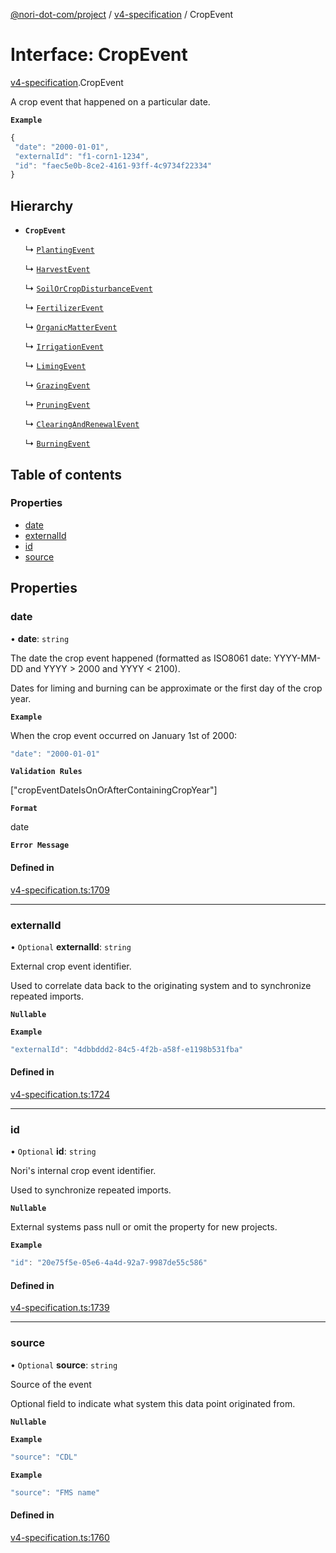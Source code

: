 [@nori-dot-com/project](../README.md) / [v4-specification](../modules/v4_specification.md) / CropEvent

# Interface: CropEvent

[v4-specification](../modules/v4_specification.md).CropEvent

A crop event that happened on a particular date.

**`Example`**

```js
{
 "date": "2000-01-01",
 "externalId": "f1-corn1-1234",
 "id": "faec5e0b-8ce2-4161-93ff-4c9734f22334"
}
```

## Hierarchy

- **`CropEvent`**

  ↳ [`PlantingEvent`](v4_specification.PlantingEvent.md)

  ↳ [`HarvestEvent`](v4_specification.HarvestEvent.md)

  ↳ [`SoilOrCropDisturbanceEvent`](v4_specification.SoilOrCropDisturbanceEvent.md)

  ↳ [`FertilizerEvent`](v4_specification.FertilizerEvent.md)

  ↳ [`OrganicMatterEvent`](v4_specification.OrganicMatterEvent.md)

  ↳ [`IrrigationEvent`](v4_specification.IrrigationEvent.md)

  ↳ [`LimingEvent`](v4_specification.LimingEvent.md)

  ↳ [`GrazingEvent`](v4_specification.GrazingEvent.md)

  ↳ [`PruningEvent`](v4_specification.PruningEvent.md)

  ↳ [`ClearingAndRenewalEvent`](v4_specification.ClearingAndRenewalEvent.md)

  ↳ [`BurningEvent`](v4_specification.BurningEvent.md)

## Table of contents

### Properties

- [date](v4_specification.CropEvent.md#date)
- [externalId](v4_specification.CropEvent.md#externalid)
- [id](v4_specification.CropEvent.md#id)
- [source](v4_specification.CropEvent.md#source)

## Properties

### date

• **date**: `string`

The date the crop event happened (formatted as ISO8061 date: YYYY-MM-DD and YYYY > 2000 and YYYY < 2100).

Dates for liming and burning can be approximate or the first day of the crop year.

**`Example`**

<caption>When the crop event occurred on January 1st of 2000:</caption>

```js
"date": "2000-01-01"
```

**`Validation Rules`**

["cropEventDateIsOnOrAfterContainingCropYear"]

**`Format`**

date

**`Error Message`**

#### Defined in

[v4-specification.ts:1709](https://github.com/nori-dot-eco/nori-dot-com/blob/475ed1b/packages/project/src/v4-specification.ts#L1709)

___

### externalId

• `Optional` **externalId**: `string`

External crop event identifier.

Used to correlate data back to the originating system and to synchronize repeated imports.

**`Nullable`**

**`Example`**

```js
"externalId": "4dbbddd2-84c5-4f2b-a58f-e1198b531fba"
```

#### Defined in

[v4-specification.ts:1724](https://github.com/nori-dot-eco/nori-dot-com/blob/475ed1b/packages/project/src/v4-specification.ts#L1724)

___

### id

• `Optional` **id**: `string`

Nori's internal crop event identifier.

Used to synchronize repeated imports.

**`Nullable`**

External systems pass null or omit the property for new projects.

**`Example`**

```js
"id": "20e75f5e-05e6-4a4d-92a7-9987de55c586"
```

#### Defined in

[v4-specification.ts:1739](https://github.com/nori-dot-eco/nori-dot-com/blob/475ed1b/packages/project/src/v4-specification.ts#L1739)

___

### source

• `Optional` **source**: `string`

Source of the event

Optional field to indicate what system this data point originated from.

**`Nullable`**

**`Example`**

```js
"source": "CDL"
```

**`Example`**

```js
"source": "FMS name"
```

#### Defined in

[v4-specification.ts:1760](https://github.com/nori-dot-eco/nori-dot-com/blob/475ed1b/packages/project/src/v4-specification.ts#L1760)
